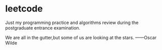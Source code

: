 # leetcode
Just my programming practice and algorithms review during the postgraduate entrance examination.

We are all in the gutter,but some of us are looking at the stars. ——Oscar Wilde
